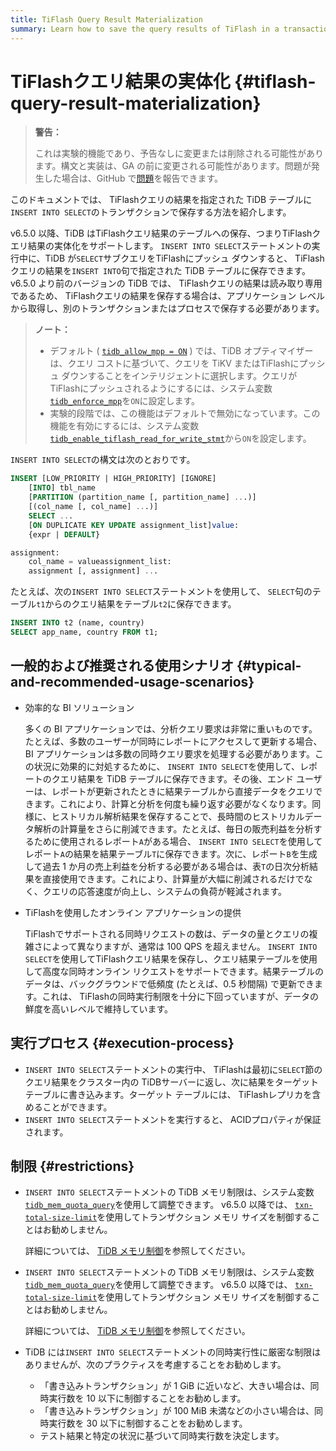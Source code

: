 ```yaml
---
title: TiFlash Query Result Materialization
summary: Learn how to save the query results of TiFlash in a transaction.
---
```


# TiFlashクエリ結果の実体化 {#tiflash-query-result-materialization}

> **警告：**
>
> これは実験的機能であり、予告なしに変更または削除される可能性があります。構文と実装は、GA の前に変更される可能性があります。問題が発生した場合は、GitHub で[問題](https://github.com/pingcap/tidb/issues)を報告できます。

このドキュメントでは、 TiFlashクエリの結果を指定された TiDB テーブルに`INSERT INTO SELECT`のトランザクションで保存する方法を紹介します。

v6.5.0 以降、TiDB はTiFlashクエリ結果のテーブルへの保存、つまりTiFlashクエリ結果の実体化をサポートします。 `INSERT INTO SELECT`ステートメントの実行中に、TiDB が`SELECT`サブクエリをTiFlashにプッシュ ダウンすると、 TiFlashクエリの結果を`INSERT INTO`句で指定された TiDB テーブルに保存できます。 v6.5.0 より前のバージョンの TiDB では、 TiFlashクエリの結果は読み取り専用であるため、 TiFlashクエリの結果を保存する場合は、アプリケーション レベルから取得し、別のトランザクションまたはプロセスで保存する必要があります。

> **ノート：**
>
> -   デフォルト ( [`tidb_allow_mpp = ON`](/system-variables.md#tidb_allow_mpp-new-in-v50) ) では、TiDB オプティマイザーは、クエリ コストに基づいて、クエリを TiKV またはTiFlashにプッシュ ダウンすることをインテリジェントに選択します。クエリがTiFlashにプッシュされるようにするには、システム変数[`tidb_enforce_mpp`](/system-variables.md#tidb_enforce_mpp-new-in-v51)を`ON`に設定します。
> -   実験的段階では、この機能はデフォルトで無効になっています。この機能を有効にするには、システム変数[`tidb_enable_tiflash_read_for_write_stmt`](/system-variables.md#tidb_enable_tiflash_read_for_write_stmt-new-in-v630)から`ON`を設定します。

`INSERT INTO SELECT`の構文は次のとおりです。

```sql
INSERT [LOW_PRIORITY | HIGH_PRIORITY] [IGNORE]
    [INTO] tbl_name
    [PARTITION (partition_name [, partition_name] ...)]
    [(col_name [, col_name] ...)]
    SELECT ...
    [ON DUPLICATE KEY UPDATE assignment_list]value:
    {expr | DEFAULT}

assignment:
    col_name = valueassignment_list:
    assignment [, assignment] ...
```

たとえば、次の`INSERT INTO SELECT`ステートメントを使用して、 `SELECT`句のテーブル`t1`からのクエリ結果をテーブル`t2`に保存できます。

```sql
INSERT INTO t2 (name, country)
SELECT app_name, country FROM t1;
```

## 一般的および推奨される使用シナリオ {#typical-and-recommended-usage-scenarios}

-   効率的な BI ソリューション

    多くの BI アプリケーションでは、分析クエリ要求は非常に重いものです。たとえば、多数のユーザーが同時にレポートにアクセスして更新する場合、BI アプリケーションは多数の同時クエリ要求を処理する必要があります。この状況に効果的に対処するために、 `INSERT INTO SELECT`を使用して、レポートのクエリ結果を TiDB テーブルに保存できます。その後、エンド ユーザーは、レポートが更新されたときに結果テーブルから直接データをクエリできます。これにより、計算と分析を何度も繰り返す必要がなくなります。同様に、ヒストリカル解析結果を保存することで、長時間のヒストリカルデータ解析の計算量をさらに削減できます。たとえば、毎日の販売利益を分析するために使用されるレポート`A`がある場合、 `INSERT INTO SELECT`を使用してレポート`A`の結果を結果テーブル`T`に保存できます。次に、レポート`B`を生成して過去 1 か月の売上利益を分析する必要がある場合は、表`T`の日次分析結果を直接使用できます。これにより、計算量が大幅に削減されるだけでなく、クエリの応答速度が向上し、システムの負荷が軽減されます。

-   TiFlashを使用したオンライン アプリケーションの提供

    TiFlashでサポートされる同時リクエストの数は、データの量とクエリの複雑さによって異なりますが、通常は 100 QPS を超えません。 `INSERT INTO SELECT`を使用してTiFlashクエリ結果を保存し、クエリ結果テーブルを使用して高度な同時オンライン リクエストをサポートできます。結果テーブルのデータは、バックグラウンドで低頻度 (たとえば、0.5 秒間隔) で更新できます。これは、 TiFlashの同時実行制限を十分に下回っていますが、データの鮮度を高いレベルで維持しています。

## 実行プロセス {#execution-process}

-   `INSERT INTO SELECT`ステートメントの実行中、 TiFlashは最初に`SELECT`節のクエリ結果をクラスター内の TiDBサーバーに返し、次に結果をターゲット テーブルに書き込みます。ターゲット テーブルには、 TiFlashレプリカを含めることができます。
-   `INSERT INTO SELECT`ステートメントを実行すると、 ACIDプロパティが保証されます。

## 制限 {#restrictions}

<CustomContent platform="tidb">

-   `INSERT INTO SELECT`ステートメントの TiDB メモリ制限は、システム変数[`tidb_mem_quota_query`](/system-variables.md#tidb_mem_quota_query)を使用して調整できます。 v6.5.0 以降では、 [`txn-total-size-limit`](/tidb-configuration-file.md#txn-total-size-limit)を使用してトランザクション メモリ サイズを制御することはお勧めしません。

    詳細については、 [TiDB メモリ制御](/configure-memory-usage.md)を参照してください。

</CustomContent>

<CustomContent platform="tidb-cloud">

-   `INSERT INTO SELECT`ステートメントの TiDB メモリ制限は、システム変数[`tidb_mem_quota_query`](/system-variables.md#tidb_mem_quota_query)を使用して調整できます。 v6.5.0 以降では、 [`txn-total-size-limit`](https://docs.pingcap.com/tidb/stable/tidb-configuration-file#txn-total-size-limit)を使用してトランザクション メモリ サイズを制御することはお勧めしません。

    詳細については、 [TiDB メモリ制御](https://docs.pingcap.com/tidb/stable/configure-memory-usage)を参照してください。

</CustomContent>

-   TiDB には`INSERT INTO SELECT`ステートメントの同時実行性に厳密な制限はありませんが、次のプラクティスを考慮することをお勧めします。

    -   「書き込みトランザクション」が 1 GiB に近いなど、大きい場合は、同時実行数を 10 以下に制御することをお勧めします。
    -   「書き込みトランザクション」が 100 MiB 未満などの小さい場合は、同時実行数を 30 以下に制御することをお勧めします。
    -   テスト結果と特定の状況に基づいて同時実行数を決定します。

